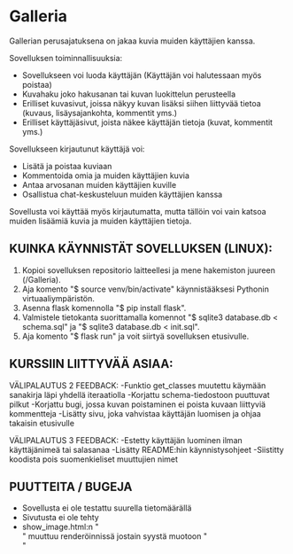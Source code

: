 # Galleria

Gallerian perusajatuksena on jakaa kuvia muiden käyttäjien kanssa.

Sovelluksen toiminnallisuuksia:
 * Sovellukseen voi luoda käyttäjän (Käyttäjän voi halutessaan myös poistaa)
 * Kuvahaku joko hakusanan tai kuvan luokittelun perusteella
 * Erilliset kuvasivut, joissa näkyy kuvan lisäksi siihen liittyvää tietoa (kuvaus, lisäysajankohta, kommentit yms.)
 * Erilliset käyttäjäsivut, joista näkee käyttäjän tietoja (kuvat, kommentit yms.)

Sovellukseen kirjautunut käyttäjä voi:
 * Lisätä ja poistaa kuviaan
 * Kommentoida omia ja muiden käyttäjien kuvia
 * Antaa arvosanan muiden käyttäjien kuville
 * Osallistua chat-keskusteluun muiden käyttäjien kanssa

Sovellusta voi käyttää myös kirjautumatta, mutta tällöin voi vain katsoa muiden lisäämiä kuvia ja muiden käyttäjien tietoja.

## KUINKA KÄYNNISTÄT SOVELLUKSEN (LINUX):
1. Kopioi sovelluksen repositorio laitteellesi ja mene hakemiston juureen (/Galleria).
2. Aja komento "$ source venv/bin/activate" käynnistääksesi Pythonin virtuaaliympäristön.
3. Asenna flask komennolla "$ pip install flask".
4. Valmistele tietokanta suorittamalla komennot "$ sqlite3 database.db < schema.sql" ja "$ sqlite3 database.db < init.sql".
5. Aja komento "$ flask run" ja voit siirtyä sovelluksen etusivulle.

## KURSSIIN LIITTYVÄÄ ASIAA:

VÄLIPALAUTUS 2 FEEDBACK:
 -Funktio get_classes muutettu käymään sanakirja läpi yhdellä iteraatiolla
 -Korjattu schema-tiedostoon puuttuvat pilkut
 -Korjattu bugi, jossa kuvan poistaminen ei poista kuvaan liittyviä kommentteja
 -Lisätty sivu, joka vahvistaa käyttäjän luomisen ja ohjaa takaisin etusivulle

 VÄLIPALAUTUS 3 FEEDBACK:
 -Estetty käyttäjän luominen ilman käyttäjänimeä tai salasanaa
 -Lisätty README:hin käynnistysohjeet
 -Siistitty koodista pois suomenkieliset muuttujien nimet

## PUUTTEITA / BUGEJA 
 * Sovellusta ei ole testattu suurella tietomäärällä
 * Sivutusta ei ole tehty
 * show_image.html:n "<div class="show_image">" muuttuu renderöinnissä jostain syystä muotoon "<div class="show_image">"